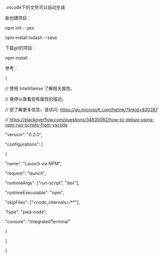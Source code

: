 .vscode下的文件可以自动生成



新创建项目：

npm   init   --yes

npm   install   lodash  --save



下载git的项目：

npm   install   .





参考：

{

 // 使用 IntelliSense 了解相关属性。

 // 悬停以查看现有属性的描述。

 // 欲了解更多信息，请访问: https://go.microsoft.com/fwlink/?linkid=830387

 // https://stackoverflow.com/questions/34835082/how-to-debug-using-npm-run-scripts-from-vscode

 "version": "0.2.0",

 "configurations": [

  {

   "name": "Launch via NPM",

   "request": "launch",

   "runtimeArgs": ["run-script", "dev"],

   "runtimeExecutable": "npm",

   "skipFiles": ["<node_internals>/**"],

   "type": "pwa-node",

   "console": "integratedTerminal"

  }

 ]

}
